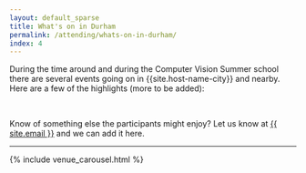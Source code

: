 ```yaml
---
layout: default_sparse
title: What's on in Durham
permalink: /attending/whats-on-in-durham/
index: 4
---
```


During the time around and during the Computer Vision Summer school there are several events going on in {{site.host-name-city}} and nearby. Here are a few of the highlights (more to be added):

<div class="row">
<!-- <div class="card" style="width: 18rem;">
  <img src="https://usercontent.one/wp/durhamcityrunfestival.com/wp-content/uploads/2021/02/Welcome-to-The-Durham-City-Run-Festival-1920x1080.jpg?media=1706607433" class="card-img-top" alt="Durham Running Festival">
  <div class="card-body">
    <h5 class="card-title">Durham City Run</h5>
    <h6>THURSDAY 18TH JULY 2024</h6>
    <p class="card-text">Some quick example text to build on the card title and make up the bulk of the card's content.</p>
    
  </div>
    <div class="card-footer text-muted">
    <a href="https://durhamcityrunfestival.com/events/durham-city-run/" class="btn btn-primary">More Details</a>
  </div>
</div> -->
</div>

<br />

<h7>Know of something else the participants might enjoy? Let us know at <a href="mailto:{{ site.email }}">{{ site.email }}</a> and we can add it here. <h7>

<hr />

{% include venue_carousel.html %}